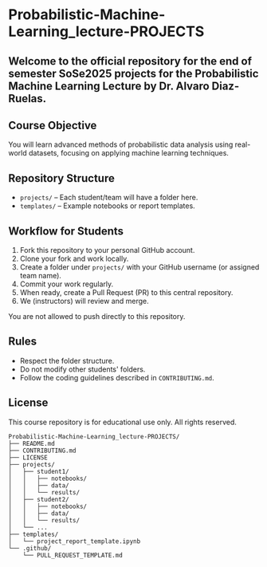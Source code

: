 # Probabilistic-Machine-Learning_lecture-PROJECTS

## Welcome to the official repository for the end of semester SoSe2025 projects for the Probabilistic Machine Learning Lecture by Dr. Alvaro Diaz-Ruelas.


## Course Objective
You will learn advanced methods of probabilistic data analysis using real-world datasets, focusing on applying machine learning techniques.

## Repository Structure
- `projects/` – Each student/team will have a folder here.
- `templates/` – Example notebooks or report templates.

## Workflow for Students
1. Fork this repository to your personal GitHub account.
2. Clone your fork and work locally.
3. Create a folder under `projects/` with your GitHub username (or assigned team name).
4. Commit your work regularly.
5. When ready, create a Pull Request (PR) to this central repository.
6. We (instructors) will review and merge.

You are not allowed to push directly to this repository.

## Rules
- Respect the folder structure.
- Do not modify other students' folders.
- Follow the coding guidelines described in `CONTRIBUTING.md`.

## License
This course repository is for educational use only. All rights reserved.



    Probabilistic-Machine-Learning_lecture-PROJECTS/
    ├── README.md
    ├── CONTRIBUTING.md
    ├── LICENSE
    ├── projects/
    │   ├── student1/
    │   │   ├── notebooks/
    │   │   ├── data/
    │   │   └── results/
    │   ├── student2/
    │   │   ├── notebooks/
    │   │   ├── data/
    │   │   └── results/
    │   └── ...
    ├── templates/
    │   └── project_report_template.ipynb
    └── .github/
        └── PULL_REQUEST_TEMPLATE.md
